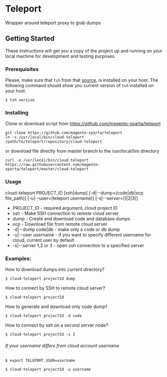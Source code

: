# Teleport
Wrapper around teleport proxy to grab dumps

## Getting Started

These instructions will get you a copy of the project up and running on your local machine for development and testing purposes.

### Prerequisites

Please, make sure that ```tsh``` from that [source](https://github.com/gravitational/teleport/releases/tag/v1.3.2), is installed on your host. The following command should show you current version of ```tsh``` installed on your host.
```
$ tsh version
```

### Installing
Clone or download script from https://github.com/magento-sparta/teleport
```
git clone https://github.com/magento-sparta/teleport
ln -s /usr/local/bin/cloud-teleport /path/to/teleport/repository/cloud-teleport
```
or download file directly from master branch to the /usr/local/bin directory
```
curl -o /usr/local/bin/cloud-teleport https://raw.githubusercontent.com/magento-sparta/teleport/master/cloud-teleport
```

### Usage
cloud-teleport PROJECT_ID [ssh|dump] [-d|--dump=(code|db|scp file_path)] [-u|--user=(teleport username)] [-s|--server=(1|2|3)]
 - PROJECT_ID - required argument, cloud project ID
 - ssh - Make SSH connection to remote cloud server
 - dump - Create and download code and database dumps
 - scp - Download file from remote cloud server
 - -d|--dump code|db - make only a code or db dump
 - -u|--user username - if you want to specify different username for cloud, current user by default
 - -s|--server 1,2 or 3 - open ssh connection to a specified server


### Examples:
How to download dumps into current directory?
```
$ cloud-teleport projectId dump
```
How to connect by SSH to remote cloud server?
```
$ cloud-teleport projectId
```
How to generate and download only code dump?
```
$ cloud-teleport projectId -d code
```
How to connect by ssh on a second server node?
```
$ cloud-teleport projectId -s 2
```

###### If your username differs from cloud account username
```
$ export TELEPORT_USER=username
```
```
$ cloud-teleport projectId -u username
```


